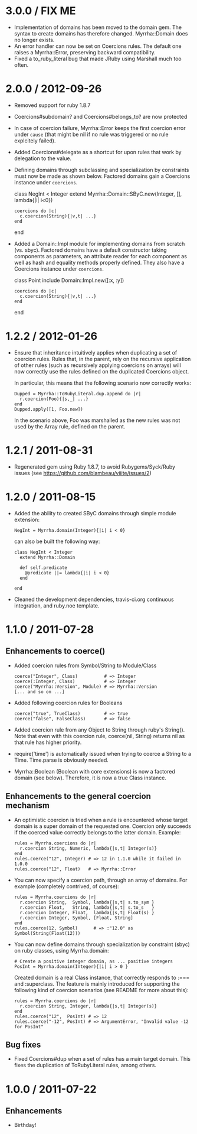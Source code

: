 # 3.0.0 / FIX ME

* Implementation of domains has been moved to the domain gem. The syntax to create domains
  has therefore changed. Myrrha::Domain does no longer exists.
* An error handler can now be set on Coercions rules. The default one raises a
  Myrrha::Error, preserving backward compatibility.
* Fixed a to_ruby_literal bug that made JRuby using Marshall much too often.

# 2.0.0 / 2012-09-26

* Removed support for ruby 1.8.7
* Coercions#subdomain? and Coercions#belongs_to? are now protected
* In case of coercion failure, Myrrha::Error keeps the first coercion error under `cause`
  (that might be nil if no rule was triggered or no rule explcitely failed).
* Added Coercions#delegate as a shortcut for upon rules that work by delegation to the
  value.

* Defining domains through subclassing and specialization by constraints must now be made
  as shown below. Factored domains gain a Coercions instance under `coercions`.

    class NegInt < Integer
      extend Myrrha::Domain::SByC.new(Integer, [], lambda{|i| i<0})

      coercions do |c|
        c.coercion(String){|v,t| ...}
      end
    end

* Added a Domain::Impl module for implementing domains from scratch (vs. sbyc). Factored
  domains have a default constructor taking components as parameters, an attribute reader
  for each component as well as hash and equality methods properly defined. They also have
  a Coercions instance under `coercions`.

    class Point
      include Domain::Impl.new([:x, :y])

      coercions do |c|
        c.coercion(String){|v,t| ...}
      end
    end

# 1.2.2 / 2012-01-26

* Ensure that inheritance intuitively applies when duplicating a set of coercion
  rules. Rules that, in the parent, rely on the recursive application of other
  rules (such as recursively applying coercions on arrays) will now correctly
  use the rules defined on the duplicated Coercions object.

  In particular, this means that the following scenario now correctly works:

      Dupped = Myrrha::ToRubyLiteral.dup.append do |r|
        r.coercion(Foo){|s,_| ...}
      end
      Dupped.apply([1, Foo.new])

  In the scenario above, Foo was marshalled as the new rules was not used by
  the Array rule, defined on the parent.

# 1.2.1 / 2011-08-31

* Regenerated gem using Ruby 1.8.7, to avoid Rubygems/Syck/Ruby issues (see
  https://github.com/blambeau/viiite/issues/2)

# 1.2.0 / 2011-08-15

* Added the ability to created SByC domains through simple module extension:

      NegInt = Myrrha.domain(Integer){|i| i < 0}

  can also be built the following way:

      class NegInt < Integer
        extend Myrrha::Domain

        def self.predicate
          @predicate ||= lambda{|i| i < 0}
        end

      end

* Cleaned the development dependencies, travis-ci.org continuous integration,
  and ruby.noe template.

# 1.1.0 / 2011-07-28

## Enhancements to coerce()

* Added coercion rules from Symbol/String to Module/Class

      coerce("Integer", Class)          # => Integer
      coerce(:Integer, Class)           # => Integer
      coerce("Myrrha::Version", Module) # => Myrrha::Version
      [... and so on ...]

* Added following coercion rules for Booleans

      coerce("true", TrueClass)         # => true
      coerce("false", FalseClass)       # => false

* Added coercion rule from any Object to String through ruby's String(). Note
  that even with this coercion rule, coerce(nil, String) returns nil as that
  rule has higher priority.

* require('time') is automatically issued when trying to coerce a String to
  a Time. Time.parse is obviously needed.

* Myrrha::Boolean (Boolean with core extensions) is now a factored domain (see
  below). Therefore, it is now a true Class instance.

## Enhancements to the general coercion mechanism

* An optimistic coercion is tried when a rule is encountered whose target
  domain is a super domain of the requested one. Coercion only succeeds if
  the coerced value correctly belongs to the latter domain. Example:

      rules = Myrrha.coercions do |r|
        r.coercion String, Numeric, lambda{|s,t| Integer(s)}
      end
      rules.coerce("12", Integer) # => 12 in 1.1.0 while it failed in 1.0.0
      rules.coerce("12", Float)   # => Myrrha::Error

* You can now specify a coercion path, through an array of domains. For
  example (completely contrived, of course):

      rules = Myrrha.coercions do |r|
        r.coercion String,  Symbol, lambda{|s,t| s.to_sym }
        r.coercion Float,   String, lambda{|s,t| s.to_s   }
        r.coercion Integer, Float,  lambda{|s,t| Float(s) }
        r.coercion Integer, Symbol, [Float, String]
      end
      rules.coerce(12, Symbol)      # => :"12.0" as Symbol(String(Float(12)))

* You can now define domains through specialization by constraint (sbyc) on ruby
  classes, using Myrrha.domain:

      # Create a positive integer domain, as ... positive integers
      PosInt = Myrrha.domain(Integer){|i| i > 0 }

  Created domain is a real Class instance, that correctly responds to :===
  and :superclass. The feature is mainly introduced for supporting the following
  kind of coercion scenarios (see README for more about this):

      rules = Myrrha.coercions do |r|
        r.coercion String, Integer, lambda{|s,t| Integer(s)}
      end
      rules.coerce("12",  PosInt) # => 12
      rules.coerce("-12", PosInt) # => ArgumentError, "Invalid value -12 for PosInt"

## Bug fixes

* Fixed Coercions#dup when a set of rules has a main target domain. This fixes
  the duplication of ToRubyLiteral rules, among others.

# 1.0.0 / 2011-07-22

## Enhancements

  * Birthday!
